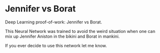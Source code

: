 # Jennifer vs Borat
Deep Learning proof-of-work: Jennifer vs Borat.

This Neural Network was trained to avoid the weird situation when one can mix up Jennifer Aniston in the bikini and Borat in mankini.

If you ever decide to use this network let me know.
